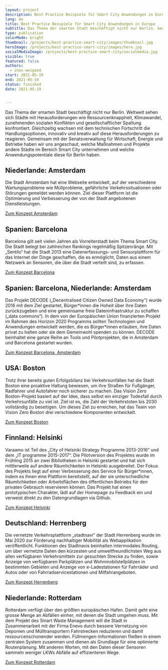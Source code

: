 ```yaml
---
layout: project
description: Best Practice Beispiele für Smart City Anwendungen in Europa
lang: de
title: Best Practice Beispiele für Smart City Anwendungen in Europa
subtitle: Das Thema der smarten Stadt beschäftigt nicht nur Berlin. Gemeinsam mit der Senatsverwaltung für Wirtschaft, Energie und Betriebe haben wir uns angeschaut, welche Maßnahmen und Projekte andere Städte im Bereich Smart City unternehmen und welche Anwendungspotentiale diese für Berlin haben.
type: publication
colorMode: bright
thumbnail: /projects/best-practice-smart-city/images/thumbnail.jpg
heroImage: /projects/best-practice-smart-city/images/hero.jpg
socialMediaImage: /projects/best-practice-smart-city/socialmedia.jpg
visible: true
featured: false
authors:
  - ines-weigand
start: 2021-05-19
end: 2021-05-19
status: finished
date: 2021-05-19


---
```



Das Thema der smarten Stadt beschäftigt nicht nur Berlin. Weltweit sehen sich Städte mit Herausforderungen wie Ressourcenknappheit, Klimawandel, zunehmenden sozialen Konflikten und gesellschaftlicher Spaltung konfrontiert. Gleichzeitig wachsen mit dem technischen Fortschritt die Handlungsoptionen, innovativ und kreativ auf diese Herausforderungen zu reagieren. Gemeinsam mit der Senatsverwaltung für Wirtschaft, Energie und Betriebe haben wir uns angeschaut, welche Maßnahmen und Projekte andere Städte im Bereich Smart City unternehmen und welche Anwendungspotentiale diese für Berlin haben.


## Niederlande: Amsterdam

Die Stadt Amsterdam hat eine Webseite entwickelt, auf der verschiedene Wartungsprobleme wie Müllprobleme, gefährliche Verkehrssituationen oder Störungen gemeldet werden können. Ziel dieser Plattform ist die Optimierung und Verbesserung der von der Stadt angebotenen Dienstleistungen.

[Zum Konzept Amsterdam](/projects/best-practice-smart-city/pdfs/Smart-City-Amsterdam.pdf)

## Spanien: Barcelona

Barcelona gilt seit vielen Jahren als Vorreiterstadt beim Thema Smart City. Die Stadt belegt bei zahlreichen Rankings regelmäßig Spitzenränge. Mit „Sentilo“ hat die Stadt 2013 eine Datenerfassungs- und Sensorplattform für das Internet der Dinge geschaffen, die es ermöglicht, Daten aus einem Netzwerk an Sensoren, die über die Stadt verteilt sind, zu erfassen.

[Zum Konzept Barcelona](/projects/best-practice-smart-city/pdfs/Smart-City-Barcelona.pdf)



## Spanien: Barcelona, Niederlande: Amsterdam

Das Projekt DECODE („Decentralised Citizen Owned Data Economy“) wurde 2016 mit dem Ziel gestartet, Bürger\*innen die Hoheit über ihre Daten zurückzugeben und eine gemeinsame freie Dateninfrastruktur zu schaffen („data commons“). In dem von der Europäischen Union finanzierten Projekt im Rahmen des Horizon 2020 Programms sollten Technologien und Anwendungen entwickelt werden, die es Bürger\*innen erlauben, ihre Daten privat zu halten oder sie dem Gemeinwohl spenden zu können. DECODE beinhaltet eine ganze Reihe an Tools und Pilotprojekten, die in Amsterdam und Barcelona gestartet wurden.

[Zum Konzept Barcelona, Amsterdam](/projects/best-practice-smart-city/pdfs/Smart-City-Barcelona-Amsterdam.pdf)

## USA: Boston

Trotz ihrer bereits guten Erfolgsbilanz bei Verkehrsunfällen hat die Stadt Boston eine proaktive Haltung bewiesen, um ihre Straßen für Fußgänger, Radfahrer und Autofahrer noch sicherer zu machen.
Das Vision Zero Boston-Projekt basiert auf der Idee, dass selbst ein einziger Todesfall durch Verkehrsunfälle zu viel ist. Ziel ist es, die Zahl der Verkehrstoten bis 2030 vollständig zu beseitigen. Um dieses Ziel zu erreichen, hat das Team von Vision Zero Boston drei verschiedene Komponenten entwickelt.

[Zum Konzept Boston](/projects/best-practice-smart-city/pdfs/Smart-City-Boston.pdf)

## Finnland: Helsinki

Varaamo ist Teil des „City of Helsinki Strategy Programme 2013-2016“ und dem „IT programme 2015-2017“. Die Pilotversion des Projektes wurde im Frühling 2015 an zwei Bibliotheken in Helsinki gestartet und hat sich mittlerweile auf andere Räumlichkeiten in Helsinki ausgebreitet. Der Fokus des Projekts liegt auf einer Verbesserung des Service für Bürger\*innen, indem es ihnen eine Plattform bereitstellt, auf der sie unterschiedliche Räumlichkeiten oder Arbeitsflächen des öffentlichen Betriebs für den privaten Gebrauch reservieren können. Das Projekt hat einen prototypischen Charakter, lädt auf der Homepage zu Feedback ein und verweist direkt zu den Datengrundlagen via Github.

[Zum Konzept Helsinki](/projects/best-practice-smart-city/pdfs/Smart-City-Helsinki.pdf)

## Deutschland: Herrenberg

Die vernetzte Verkehrsplattform „stadtnavi“ der Stadt Herrenberg wurde im Mai 2020 zur Förderung nachhaltiger Mobilität als Webapplikation veröffentlicht. Funktionen des Stadtnavis beinhalten intermodales Routing, um über vernetzte Daten den kürzesten und umweltfreundlichsten Weg aus allen verfügbaren Verkehrsmitteln zur gesuchten Strecke zu finden, sowie Anzeige von verfügbaren Parkplätzen und Wohnmobilstellplätzen in bestimmten Gebieten und Anzeige von e-Ladestationen für Fahrräder und Autos oder von Fahrradservicestationen und Mitfahrangeboten.

[Zum Konzept Herrenberg](/projects/best-practice-smart-city/pdfs/Smart-City-Herrenberg.pdf)

## Niederlande: Rotterdam

Rotterdam verfügt über den größten europäischen Hafen. Damit geht eine grosse Menge an Abfällen einher, mit denen die Stadt umgehen muss. Mit dem Projekt des Smart Waste Management will die Stadt in Zusammenarbeit mit der Firma Enevo durch bessere Vernetzung von Deponien und Mülltransportern Fahrstrecken reduzieren und damit ressourcenschonender werden. Füllmengen-Informationen fließen in einem zentralen System zusammen und dienen als Grundlage für eine optimierte Routenplanung. Mit anderen Worten, mit den Daten dieser Sensoren sammeln weniger LKWs Abfälle auf effizienteren Wege.

[Zum Konzept Rotterdam](/projects/best-practice-smart-city/pdfs/Smart-City-Rotterdam.pdf)


